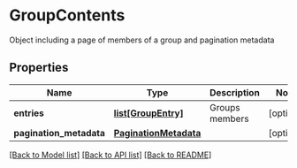 # GroupContents

Object including a page of members of a group and pagination metadata
## Properties
Name | Type | Description | Notes
------------ | ------------- | ------------- | -------------
**entries** | [**list[GroupEntry]**](GroupEntry.md) | Groups members | [optional] 
**pagination_metadata** | [**PaginationMetadata**](PaginationMetadata.md) |  | [optional] 

[[Back to Model list]](../README.md#documentation-for-models) [[Back to API list]](../README.md#documentation-for-api-endpoints) [[Back to README]](../README.md)


